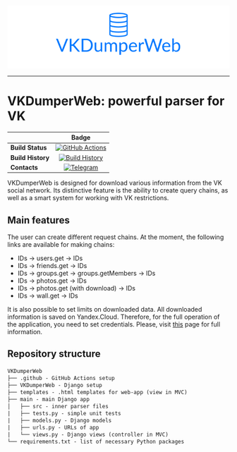 <div align="center">
  <img src="logo.png"><br>
</div>

-----------------

# VKDumperWeb: powerful parser for VK
||Badge|
|------|:------:|
|**Build Status**|[![GitHub Actions](https://github.com/IvanMoskalenko/VKDumperWeb/workflows/Build/badge.svg?branch=master)](https://github.com/IvanMoskalenko/VKDumperWeb/actions?query=branch%3Amaster) |
|**Build History**|[![Build History](https://buildstats.info/github/chart/IvanMoskalenko/VKDumperWeb)](https://github.com/IvanMoskalenko/VKDumperWeb/actions?query=branch%3Amaster) |
|**Contacts**|[![Telegram](https://raw.githubusercontent.com/Patrolavia/telegram-badge/master/ask.svg)](https://t.me/vnmsklnk)|

VKDumperWeb is designed for download various information from the VK social network. Its distinctive feature is the ability to create query chains, as well as a smart system for working with VK restrictions.

## Main features
The user can create different request chains. At the moment, the following links are available for making chains:
* IDs -> users.get -> IDs
* IDs -> friends.get -> IDs
* IDs -> groups.get -> groups.getMembers -> IDs
* IDs -> photos.get -> IDs
* IDs -> photos.get (with download) -> IDs
* IDs -> wall.get -> IDs

It is also possible to set limits on downloaded data. All downloaded information is saved on Yandex.Cloud. Therefore, for the full operation of the application, you need to set credentials. Please, visit [this](https://cloud.yandex.ru/docs/storage/tools/boto) page for full information.

## Repository structure
```
VKDumperWeb
├── .github - GitHub Actions setup
├── VKDumperWeb - Django setup
├── templates - .html templates for web-app (view in MVC)
├── main - main Django app
│	├── src - inner parser files
|	├── tests.py - simple unit tests
|	├── models.py - Django models
|   ├── urls.py - URLs of app
|	└── views.py - Django views (controller in MVC)
└── requirements.txt - list of necessary Python packages
```
